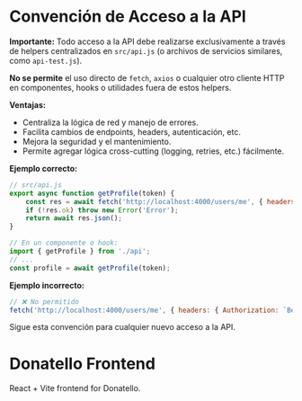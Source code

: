# Convención de Acceso a la API

**Importante:** Todo acceso a la API debe realizarse exclusivamente a través de helpers centralizados en `src/api.js` (o archivos de servicios similares, como `api-test.js`).

**No se permite** el uso directo de `fetch`, `axios` o cualquier otro cliente HTTP en componentes, hooks o utilidades fuera de estos helpers.

**Ventajas:**
- Centraliza la lógica de red y manejo de errores.
- Facilita cambios de endpoints, headers, autenticación, etc.
- Mejora la seguridad y el mantenimiento.
- Permite agregar lógica cross-cutting (logging, retries, etc.) fácilmente.

**Ejemplo correcto:**

```js
// src/api.js
export async function getProfile(token) {
	const res = await fetch('http://localhost:4000/users/me', { headers: { Authorization: `Bearer ${token}` } });
	if (!res.ok) throw new Error('Error');
	return await res.json();
}

// En un componente o hook:
import { getProfile } from './api';
// ...
const profile = await getProfile(token);
```

**Ejemplo incorrecto:**

```js
// ❌ No permitido
fetch('http://localhost:4000/users/me', { headers: { Authorization: `Bearer ${token}` } });
```

Sigue esta convención para cualquier nuevo acceso a la API.
# Donatello Frontend

React + Vite frontend for Donatello.
